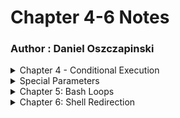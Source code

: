 # Chapter 4-6 Notes
### Author : Daniel Oszczapinski
<details><summary>Chapter 4 - Conditional Execution</summary>
	- test command is used to check file types and compare values
    - If statementts test a condition, if the condition is true then the commands will execute.
    - if else statements give a choice based on if the condition is true or false. If true it will execute the then command and if false it will execute the else command.
    - nested if's have if statements within each other. 
    - elif statements give various possibilites with multiple conditions. 
    - Logical && - if both condition are true then it will execute.
    - Logical || - if either of the conditions are true it will execute.
    - Logical ! - condition executes if the condition is false. 
	- Condition is an expression that evaluates the Boolean value
	- Conditions are used in loops and if statements 
	- if statements will execute the command if the condition is true, if false then the statement will not run the command.
	- elif statements allow for various possibilities and conditions
	- Logical AND (&&)- Will only run if the first command is successful 
	- Logical OR (||)- Will only run if the second command is not successful
	- Logical NOT (!) -Will test if the condition is true or not 
	- Case Statement - better use of a mutilevel if-then-else statement. it enables you to 
	match several values against one variable.
	-  
</details>

<details><summary>Special Parameters</summary>

    $* holds all command line parameters or arguments.
    $# holds the number of positional parameters.
    $- holds flags supplied to the shell.
    $? holds the return value set by the previously executed command.
    $$ holds the process number of the shell (current shell).
    $! hold the process number of the last background command.
    $@ holds all command line parameters or arguments.
</details>

<details><summary>Chapter 5: Bash Loops</summary>

	- Some commands allow the code to continue to run until the condition it met.
	- For loops run the commands and persist throughout the code.
 	- While loops continue to run until the condition is met. So if a code is ment to run 5 times the while loop with repeat the commands 5 times.
	- Infinite loops continue to run because the condition, if no code is implemented to stop the loop the user must manually stop the loop.
	- Until loop will execute until a nonzero returns and it will complete at least once.
	- Break statements can only be used in a *For*, *While* or *Until* loop.
	- A continue statement resumes the iteration of the code.
</details>

<details><summary>Chapter 6: Shell Redirection</summary>

    - A command will gather input from the user and produce an output but Linux allows files to be read as well.
    - A standard input, output and error are part of the default system.
    - Redirecting is possible with standard output and error into a file that a user can create.
</details>
